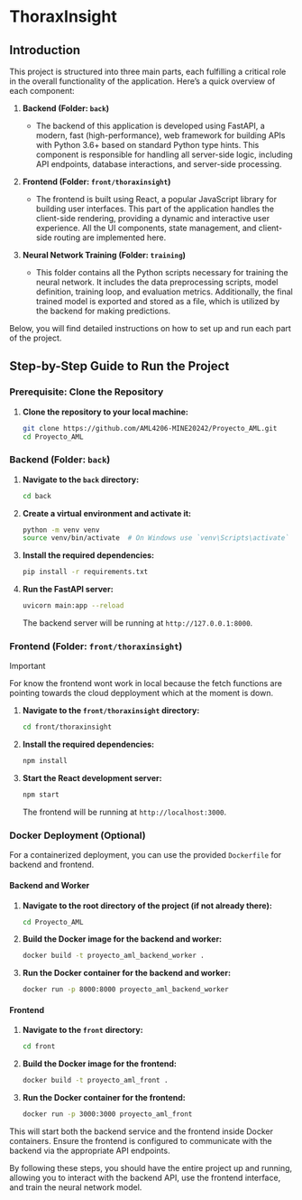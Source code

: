 # ThoraxInsight

## Introduction

This project is structured into three main parts, each fulfilling a critical role in the overall functionality of the application. Here’s a quick overview of each component:

1. **Backend (Folder: `back`)**
    - The backend of this application is developed using FastAPI, a modern, fast (high-performance), web framework for building APIs with Python 3.6+ based on standard Python type hints. This component is responsible for handling all server-side logic, including API endpoints, database interactions, and server-side processing.

2. **Frontend (Folder: `front/thoraxinsight`)**
    - The frontend is built using React, a popular JavaScript library for building user interfaces. This part of the application handles the client-side rendering, providing a dynamic and interactive user experience. All the UI components, state management, and client-side routing are implemented here.

3. **Neural Network Training (Folder: `training`)**
    - This folder contains all the Python scripts necessary for training the neural network. It includes the data preprocessing scripts, model definition, training loop, and evaluation metrics. Additionally, the final trained model is exported and stored as a file, which is utilized by the backend for making predictions.

Below, you will find detailed instructions on how to set up and run each part of the project.

## Step-by-Step Guide to Run the Project

### Prerequisite: Clone the Repository

1. **Clone the repository to your local machine:**
   ```bash
   git clone https://github.com/AML4206-MINE20242/Proyecto_AML.git
   cd Proyecto_AML
   ```

### Backend (Folder: `back`)

1. **Navigate to the `back` directory:**
   ```bash
   cd back
   ```

2. **Create a virtual environment and activate it:**
   ```bash
   python -m venv venv
   source venv/bin/activate  # On Windows use `venv\Scripts\activate`
   ```

3. **Install the required dependencies:**
   ```bash
   pip install -r requirements.txt
   ```

4. **Run the FastAPI server:**
   ```bash
   uvicorn main:app --reload
   ```
   The backend server will be running at `http://127.0.0.1:8000`.

### Frontend (Folder: `front/thoraxinsight`)
> [!IMPORTANT]  
> For know the frontend wont work in local because the fetch functions are pointing towards the cloud depployment which at the moment is down.

1. **Navigate to the `front/thoraxinsight` directory:**
   ```bash
   cd front/thoraxinsight
   ```

2. **Install the required dependencies:**
   ```bash
   npm install
   ```

3. **Start the React development server:**
   ```bash
   npm start
   ```
   The frontend will be running at `http://localhost:3000`.


### Docker Deployment (Optional)

For a containerized deployment, you can use the provided `Dockerfile` for backend and frontend.
#### Backend and Worker

1. **Navigate to the root directory of the project (if not already there):**
   ```bash
   cd Proyecto_AML
   ```

2. **Build the Docker image for the backend and worker:**
   ```bash
   docker build -t proyecto_aml_backend_worker .
   ```

3. **Run the Docker container for the backend and worker:**
   ```bash
   docker run -p 8000:8000 proyecto_aml_backend_worker
   ```

#### Frontend

1. **Navigate to the `front` directory:**
   ```bash
   cd front
   ```

2. **Build the Docker image for the frontend:**
   ```bash
   docker build -t proyecto_aml_front .
   ```

3. **Run the Docker container for the frontend:**
   ```bash
   docker run -p 3000:3000 proyecto_aml_front
   ```

This will start both the backend service and the frontend inside Docker containers. Ensure the frontend is configured to communicate with the backend via the appropriate API endpoints.

By following these steps, you should have the entire project up and running, allowing you to interact with the backend API, use the frontend interface, and train the neural network model.
